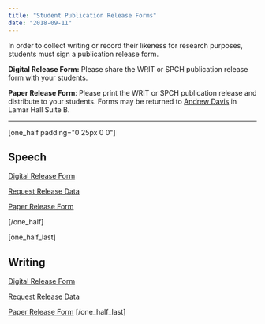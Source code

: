 ```yaml
---
title: "Student Publication Release Forms"
date: "2018-09-11"
---
```


In order to collect writing or record their likeness for research purposes, students must sign a publication release form.

**Digital Release Form:** Please share the WRIT or SPCH publication release form with your students.

**Paper Release Form**: Please print the WRIT or SPCH publication release and distribute to your students. Forms may be returned to [Andrew Davis](mailto:addavis@olemiss.edu) in Lamar Hall Suite B.

* * *

\[one\_half padding="0 25px 0 0"\]

## Speech

[Digital Release Form](https://forms.office.com/Pages/ResponsePage.aspx?id=MMmpabsdMEa91dKLj2gKrlUjk9CHoEBEtUWxGTenbO1UNEtBVUxaSE1JUlVETVFFTVE5RDY2VDJLQiQlQCN0PWcu)

[Request Release Data](https://forms.office.com/Pages/ResponsePage.aspx?id=MMmpabsdMEa91dKLj2gKrlUjk9CHoEBEtUWxGTenbO1UNjcwMjROTkxJRlFENFlFVVE0T0ozSEEzTSQlQCN0PWcu)

[Paper Release Form](https://drive.google.com/a/go.olemiss.edu/file/d/1Oh6MPIY9sQAtYkmlQd9zynkFjlbCf1Vw/view?usp=sharing)

\[/one\_half\]

\[one\_half\_last\]

## Writing

[Digital Release Form](https://forms.office.com/Pages/ResponsePage.aspx?id=MMmpabsdMEa91dKLj2gKrlUjk9CHoEBEtUWxGTenbO1UNlI4QU03M0FTQTJWN1cyQTZCVzNSMlRCUiQlQCN0PWcu)

[Request Release Data](https://forms.office.com/Pages/ResponsePage.aspx?id=MMmpabsdMEa91dKLj2gKrlUjk9CHoEBEtUWxGTenbO1UNVdPNkY1N0pPUUpQMFRPS0FQRDZPQ1JJUiQlQCN0PWcu)

[Paper Release Form](https://drive.google.com/open?id=1Ofk2bF3vAHHw7q5DyE_nmYBeTstbmO0D) \[/one\_half\_last\]
